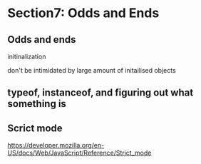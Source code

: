 # Section7: Odds and Ends





## Odds and ends

initinalization

don't be intimidated by large amount of initailised objects




## typeof, instanceof, and figuring out what something is






## Scrict mode



https://developer.mozilla.org/en-US/docs/Web/JavaScript/Reference/Strict_mode